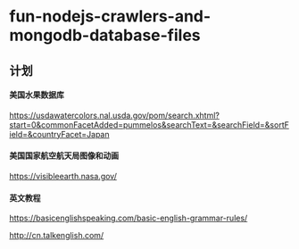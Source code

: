 # fun-nodejs-crawlers-and-mongodb-database-files

## 计划
#### 美国水果数据库
https://usdawatercolors.nal.usda.gov/pom/search.xhtml?start=0&commonFacetAdded=pummelos&searchText=&searchField=&sortField=&countryFacet=Japan



#### 美国国家航空航天局图像和动画
https://visibleearth.nasa.gov/


#### 英文教程
https://basicenglishspeaking.com/basic-english-grammar-rules/

http://cn.talkenglish.com/

